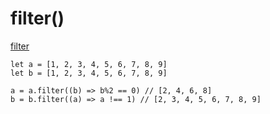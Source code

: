 # filter()

[filter](https://developer.mozilla.org/ko/docs/Web/JavaScript/Reference/Global_Objects/Array/filter)

```
let a = [1, 2, 3, 4, 5, 6, 7, 8, 9]
let b = [1, 2, 3, 4, 5, 6, 7, 8, 9]

a = a.filter((b) => b%2 == 0) // [2, 4, 6, 8]
b = b.filter((a) => a !== 1) // [2, 3, 4, 5, 6, 7, 8, 9]
```
